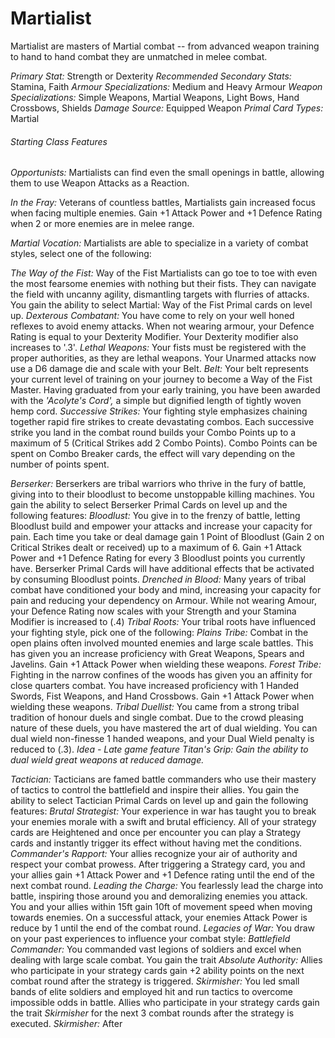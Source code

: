 # Martialist

Martialist are masters of Martial combat --  from advanced weapon training to hand to hand combat they are unmatched in melee combat.

*Primary Stat:* Strength or Dexterity
*Recommended Secondary Stats:* Stamina, Faith
*Armour Specializations:* Medium and Heavy Armour
*Weapon Specializations:* Simple Weapons, Martial Weapons, Light Bows, Hand Crossbows, Shields
*Damage Source:* Equipped Weapon
*Primal Card Types:* Martial

###### Starting Class Features

*Opportunists:* Martialists can find even the small openings in battle, allowing them to use Weapon Attacks as a Reaction.

*In the Fray:* Veterans of countless battles, Martialists gain increased focus when facing multiple enemies. Gain +1 Attack Power and +1 Defence Rating when 2 or more enemies are in melee range.

*Martial Vocation:* Martialists are able to specialize in a variety of combat styles, select one of the following:

*The Way of the Fist:* Way of the Fist Martialists can go toe to toe with even the most fearsome enemies with nothing but their fists. They can navigate the field with uncanny agility, dismantling targets with flurries of attacks. You gain the ability to select Martial: Way of the Fist Primal cards on level up.
	*Dexterous Combatant:* You have come to rely on your well honed reflexes to avoid enemy attacks. When not wearing armour, your Defence Rating is equal to your Dexterity Modifier. Your Dexterity modifier also increases to '.3'.
	*Lethal Weapons:* Your fists must be registered with the proper authorities, as they are lethal weapons. Your Unarmed attacks now use a D6 damage die and scale with your Belt. *Belt:* Your belt represents your current level of training on your journey to become a Way of the Fist Master. Having graduated from your early training, you have been awarded with the *'Acolyte's Cord',* a simple but dignified length of tightly woven hemp cord. 
	*Successive Strikes:* Your fighting style emphasizes chaining together rapid fire strikes to create devastating combos. Each successive strike you land in the combat round builds your Combo Points up to a maximum of 5 (Critical Strikes add 2 Combo Points). Combo Points can be spent on Combo Breaker cards, the effect will vary depending on the number of points spent. 

*Berserker:* Berserkers are tribal warriors who thrive in the fury of battle, giving into to their bloodlust to become unstoppable killing machines. You gain the ability to select Berserker Primal Cards on level up and the following features:
	*Bloodlust:* You give in to the frenzy of battle, letting Bloodlust build and empower your attacks and increase your capacity for pain. Each time you take or deal damage gain 1 Point of Bloodlust (Gain 2 on Critical Strikes dealt or received) up to a maximum of 6. Gain +1 Attack Power and +1 Defence Rating for every 3 Bloodlust points you currently have. Berserker Primal Cards will have additional effects that be activated by consuming Bloodlust points.
	*Drenched in Blood:* Many years of tribal combat have conditioned your body and mind, increasing your capacity for pain and reducing your dependency on Armour. While not wearing Amour, your Defence Rating now scales with your Strength and your Stamina Modifier is increased to (.4)
	*Tribal Roots:* Your tribal roots have influenced your fighting style, pick one of the following:
		*Plains Tribe:*  Combat in the open plains often involved mounted enemies and large scale battles. This has given you an increase proficiency with Great Weapons, Spears and Javelins. Gain +1 Attack Power when wielding these weapons.
		*Forest Tribe:* Fighting in the narrow confines of the woods has given you an affinity for close quarters combat. You have increased proficiency with 1 Handed Swords, Fist Weapons, and Hand Crossbows. Gain +1 Attack Power when wielding these weapons.
		*Tribal Duellist:* You came from a strong tribal tradition of honour duels and single combat. Due to the crowd pleasing nature of these duels, you have mastered the art of dual wielding. You can dual wield non-finesse 1 handed weapons, and your Dual Wield penalty is reduced to (.3). *Idea - Late game feature Titan's Grip: Gain the ability to dual wield great weapons at reduced damage.*


*Tactician:* Tacticians are famed battle commanders who use their mastery of tactics to control the battlefield and inspire their allies. You gain the ability to select Tactician Primal Cards on level up and gain the following features:
	*Brutal Strategist:* Your experience in war has taught you to break your enemies morale with a swift and brutal efficiency. All of your strategy cards are Heightened and once per encounter you can play a Strategy cards and instantly trigger its effect without having met the conditions.
	*Commander's Rapport:* Your allies recognize your air of authority and respect your combat prowess. After triggering a Strategy card, you and your allies gain +1 Attack Power and +1 Defence rating until the end of the next combat round.
	*Leading the Charge:* You fearlessly lead the charge into battle, inspiring those around you and demoralizing enemies you attack. You and your allies within 15ft gain 10ft of movement speed when moving towards enemies. On a successful attack, your enemies Attack Power is reduce by 1 until the end of the combat round. 
	*Legacies of War:* You draw on your past experiences to influence your combat style:
		*Battlefield Commander:* You commanded vast legions of soldiers and excel when dealing with large scale combat. You gain the trait *Absolute Authority:* Allies who participate in your strategy cards gain +2 ability points on the next combat round after the strategy is triggered.
		*Skirmisher:* You led small bands of elite soldiers and employed hit and run tactics to overcome impossible odds in battle. Allies who participate in your strategy cards gain the trait *Skirmisher* for the next 3 combat rounds after the strategy is executed. *Skirmisher:*  After
		

